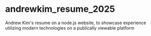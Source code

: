 # andrewkim_resume_2025
Andrew Kim's resume on a node.js website, to showcase experience utilizing modern technologies on a publically viewable platform
